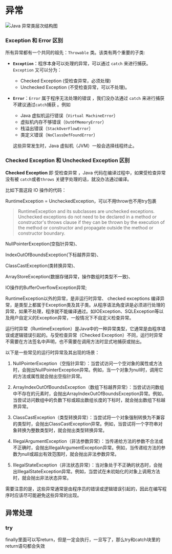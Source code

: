 # 异常

![Java 异常类层次结构图](https://cdn.jsdelivr.net/gh/davidliuk/images@master/blog/types-of-exceptions-in-java.png)

### Exception 和 Error 区别

所有异常都有一个共同的祖先：`Throwable` 类。该类有两个重要的子类:

- **`Exception`**：程序本身可以处理的异常，可以通过 `catch` 来进行捕获。`Exception` 又可以分为：

  - Checked Exception (受检查异常，必须处理) 
  - Unchecked Exception (不受检查异常，可以不处理)。

- **`Error`**：`Error` 属于程序无法处理的错误 ，我们没办法通过 `catch` 来进行捕获不建议通过`catch`捕获 。例如

  -  Java 虚拟机运行错误（`Virtual MachineError`）
  - 虚拟机内存不够错误（`OutOfMemoryError`）
  - 栈溢出错误（`StackOverFlowError`）
  - 类定义错误（`NoClassDefFoundError`）

  这些异常发生时，Java 虚拟机（JVM）一般会选择线程终止。

### Checked Exception 和 Unchecked Exception 区别

**Checked Exception** 即 受检查异常 ，Java 代码在编译过程中，如果受检查异常没有被 `catch`或者`throws` 关键字处理的话，就没办法通过编译。

比如下面这段 IO 操作的代码：



RuntimeException = UncheckedException，可以不用throw也不用try包裹

> RuntimeException and its subclasses are unchecked exceptions. Unchecked exceptions do not need to be declared in a method or constructor's throws clause if they can be thrown by the execution of the method or constructor and propagate outside the method or constructor boundary.

NullPointerException(空指针异常)、 

IndexOutOfBoundsException(下标越界异常)、 

ClassCastException(类转换异常)、

ArrayStoreException(数据存储异常，操作数组时类型不一致)、 

IO操作的BufferOverflowException异常;   



RuntimeException以外的异常，是非运行时异常、 checked exceptions 编译异常，是类型上都属于Exception类及其子类。从程序语法角度讲是必须进行处理的异常，如果不处理，程序就不能编译通过。如IOException、SQLException等以及用户自定义的Exception异常，一般情况下不自定义检查异常。 

运行时异常（RuntimeException）是Java中的一种异常类型，它通常是由程序错误或逻辑错误引起的。与受检查异常（Checked Exception）不同，运行时异常不需要在方法签名中声明，也不需要在调用方法时显式地捕获或抛出。

以下是一些常见的运行时异常及其出现的场景：

1. NullPointerException（空指针异常）：当尝试访问一个空对象的属性或方法时，会抛出NullPointerException异常。例如，当一个对象为null时，调用它的方法或属性就会抛出空指针异常。

2. ArrayIndexOutOfBoundsException（数组下标越界异常）：当尝试访问数组中不存在的元素时，会抛出ArrayIndexOutOfBoundsException异常。例如，当尝试访问数组中的负数下标或超出数组长度的下标时，就会抛出数组下标越界异常。

3. ClassCastException（类型转换异常）：当尝试将一个对象强制转换为不兼容的类型时，会抛出ClassCastException异常。例如，当尝试将一个字符串对象转换为整数类型时，就会抛出类型转换异常。

4. IllegalArgumentException（非法参数异常）：当传递给方法的参数不合法或不正确时，会抛出IllegalArgumentException异常。例如，当传递给方法的参数为null或超出有效范围时，就会抛出非法参数异常。

5. IllegalStateException（非法状态异常）：当对象处于不正确的状态时，会抛出IllegalStateException异常。例如，当尝试在未初始化的对象上调用方法时，就会抛出非法状态异常。

需要注意的是，这些异常通常是由程序员的错误或逻辑错误引起的，因此在编写程序时应该尽可能避免这些异常的出现。

## 异常处理

### try

finally里面可以写return，但是一定会执行，一旦写了，那么try和catch块里的return语句都会失效